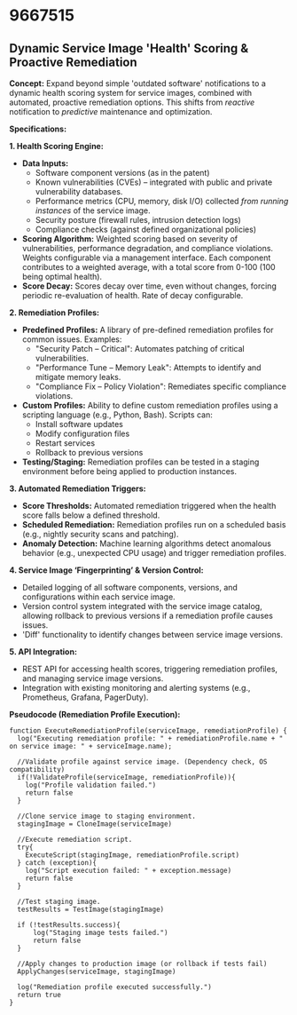 # 9667515

## Dynamic Service Image 'Health' Scoring & Proactive Remediation

**Concept:** Expand beyond simple 'outdated software' notifications to a dynamic health scoring system for service images, combined with automated, proactive remediation options. This shifts from *reactive* notification to *predictive* maintenance and optimization.

**Specifications:**

**1. Health Scoring Engine:**

*   **Data Inputs:**
    *   Software component versions (as in the patent)
    *   Known vulnerabilities (CVEs) – integrated with public and private vulnerability databases.
    *   Performance metrics (CPU, memory, disk I/O) collected *from running instances* of the service image.
    *   Security posture (firewall rules, intrusion detection logs)
    *   Compliance checks (against defined organizational policies)
*   **Scoring Algorithm:** Weighted scoring based on severity of vulnerabilities, performance degradation, and compliance violations. Weights configurable via a management interface.  Each component contributes to a weighted average, with a total score from 0-100 (100 being optimal health).
*   **Score Decay:** Scores decay over time, even without changes, forcing periodic re-evaluation of health. Rate of decay configurable.

**2. Remediation Profiles:**

*   **Predefined Profiles:** A library of pre-defined remediation profiles for common issues. Examples:
    *   "Security Patch – Critical": Automates patching of critical vulnerabilities.
    *   "Performance Tune – Memory Leak": Attempts to identify and mitigate memory leaks.
    *   "Compliance Fix – Policy Violation":  Remediates specific compliance violations.
*   **Custom Profiles:**  Ability to define custom remediation profiles using a scripting language (e.g., Python, Bash). Scripts can:
    *   Install software updates
    *   Modify configuration files
    *   Restart services
    *   Rollback to previous versions
*   **Testing/Staging:**  Remediation profiles can be tested in a staging environment before being applied to production instances.

**3. Automated Remediation Triggers:**

*   **Score Thresholds:** Automated remediation triggered when the health score falls below a defined threshold.
*   **Scheduled Remediation:** Remediation profiles run on a scheduled basis (e.g., nightly security scans and patching).
*   **Anomaly Detection:** Machine learning algorithms detect anomalous behavior (e.g., unexpected CPU usage) and trigger remediation profiles.

**4.  Service Image ‘Fingerprinting’ & Version Control:**

*   Detailed logging of all software components, versions, and configurations within each service image.
*   Version control system integrated with the service image catalog, allowing rollback to previous versions if a remediation profile causes issues.
*   'Diff' functionality to identify changes between service image versions.

**5.  API Integration:**

*   REST API for accessing health scores, triggering remediation profiles, and managing service image versions.
*   Integration with existing monitoring and alerting systems (e.g., Prometheus, Grafana, PagerDuty).



**Pseudocode (Remediation Profile Execution):**

```
function ExecuteRemediationProfile(serviceImage, remediationProfile) {
  log("Executing remediation profile: " + remediationProfile.name + " on service image: " + serviceImage.name);

  //Validate profile against service image. (Dependency check, OS compatibility)
  if(!ValidateProfile(serviceImage, remediationProfile)){
    log("Profile validation failed.")
    return false
  }

  //Clone service image to staging environment.
  stagingImage = CloneImage(serviceImage)

  //Execute remediation script.
  try{
    ExecuteScript(stagingImage, remediationProfile.script)
  } catch (exception){
    log("Script execution failed: " + exception.message)
    return false
  }

  //Test staging image.
  testResults = TestImage(stagingImage)

  if (!testResults.success){
      log("Staging image tests failed.")
      return false
  }

  //Apply changes to production image (or rollback if tests fail)
  ApplyChanges(serviceImage, stagingImage)

  log("Remediation profile executed successfully.")
  return true
}
```